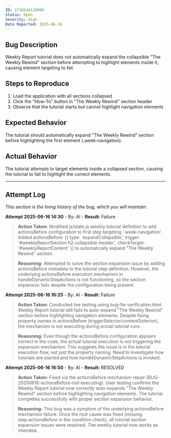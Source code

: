 ```yaml
---
ID: 1718544120000
Status: Open
Severity: High
Date Reported: 2025-06-16
---
```


## Bug Description
Weekly Report tutorial does not automatically expand the collapsible "The Weekly Rewind" section before attempting to highlight elements inside it, causing element targeting to fail.

## Steps to Reproduce
1. Load the application with all sections collapsed
2. Click the "How-To" button in "The Weekly Rewind" section header
3. Observe that the tutorial starts but cannot highlight navigation elements

## Expected Behavior
The tutorial should automatically expand "The Weekly Rewind" section before highlighting the first element (.week-navigation).

## Actual Behavior
The tutorial attempts to target elements inside a collapsed section, causing the tutorial to fail to highlight the correct elements.

---

## Attempt Log
*This section is the living history of the bug, which you will maintain.*

**Attempt 2025-06-16 14:30** - By: AI - **Result:** Failure
> **Action Taken:**
> Modified js/state.js weekly tutorial definition to add actionsBefore configuration to first step targeting '.week-navigation'. Added actionsBefore: [{ type: 'expandCollapsible', trigger: '#weeklyReportSection h2.collapsible-header', checkTarget: '#weeklyReportContent' }] to automatically expand "The Weekly Rewind" section.
> 
> **Reasoning:**
> Attempted to solve the section expansion issue by adding actionsBefore metadata to the tutorial step definition. However, the underlying actionsBefore execution mechanism in handleDynamicStepActions is not functioning, so the section expansion fails despite the configuration being present.

**Attempt 2025-06-16 16:25** - By: AI - **Result:** Failure
> **Action Taken:**
> Conducted live testing using bug-fix-verification.html. Weekly Report tutorial still fails to auto-expand "The Weekly Rewind" section before highlighting navigation elements. Despite fixing property names in actionsBefore (triggerSelector/contentSelector), the mechanism is not executing during actual tutorial runs.
> 
> **Reasoning:**
> Even though the actionsBefore configuration appears correct in the code, the actual tutorial execution is not triggering the expansion mechanism. This suggests the issue is in the tutorial execution flow, not just the property naming. Need to investigate how tutorials are started and how handleDynamicStepActions is invoked.

**Attempt 2025-06-16 16:50** - By: AI - **Result:** RESOLVED
> **Action Taken:**
> Fixed via the actionsBefore mechanism repair (BUG-20250616-actionsBefore-not-executing). User testing confirms the Weekly Report tutorial now correctly auto-expands "The Weekly Rewind" section before highlighting navigation elements. The tutorial completes successfully with proper section expansion behavior.
> 
> **Reasoning:**
> This bug was a symptom of the underlying actionsBefore mechanism failure. Once the root cause was fixed (missing step.actionsBefore in the condition check), all tutorial section expansion issues were resolved. The weekly tutorial now works as intended.
